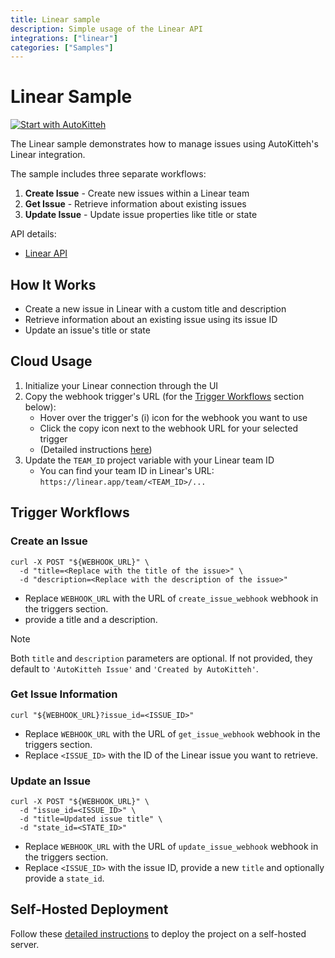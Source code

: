 ```yaml
---
title: Linear sample
description: Simple usage of the Linear API
integrations: ["linear"]
categories: ["Samples"]
---
```


# Linear Sample

[![Start with AutoKitteh](https://autokitteh.com/assets/autokitteh-badge.svg)](https://app.autokitteh.cloud/template?template-name=samples/linear)

The Linear sample demonstrates how to manage issues using AutoKitteh's Linear integration.

The sample includes three separate workflows:

1. **Create Issue** - Create new issues within a Linear team
2. **Get Issue** - Retrieve information about existing issues
3. **Update Issue** - Update issue properties like title or state

API details:

- [Linear API](https://developers.linear.app/docs)

## How It Works

- Create a new issue in Linear with a custom title and description
- Retrieve information about an existing issue using its issue ID
- Update an issue's title or state

## Cloud Usage

1. Initialize your Linear connection through the UI
2. Copy the webhook trigger's URL (for the [Trigger Workflows](#trigger-workflows) section below):
   - Hover over the trigger's (i) icon for the webhook you want to use
   - Click the copy icon next to the webhook URL for your selected trigger
   - (Detailed instructions [here](https://docs.autokitteh.com/get_started/deployment#webhook-urls))
3. Update the `TEAM_ID` project variable with your Linear team ID
   - You can find your team ID in Linear's URL: `https://linear.app/team/<TEAM_ID>/...`

## Trigger Workflows

### Create an Issue

```shell
curl -X POST "${WEBHOOK_URL}" \
  -d "title=<Replace with the title of the issue>" \
  -d "description=<Replace with the description of the issue>"
```

- Replace `WEBHOOK_URL` with the URL of `create_issue_webhook` webhook in the triggers section.
- provide a title and a description.

> [!NOTE]
> Both `title` and `description` parameters are optional. If not provided, they default to `'AutoKitteh Issue'` and `'Created by AutoKitteh'`.

### Get Issue Information

```shell
curl "${WEBHOOK_URL}?issue_id=<ISSUE_ID>"
```

- Replace `WEBHOOK_URL` with the URL of `get_issue_webhook` webhook in the triggers section.
- Replace `<ISSUE_ID>` with the ID of the Linear issue you want to retrieve.

### Update an Issue

```shell
curl -X POST "${WEBHOOK_URL}" \
  -d "issue_id=<ISSUE_ID>" \
  -d "title=Updated issue title" \
  -d "state_id=<STATE_ID>"
```

- Replace `WEBHOOK_URL` with the URL of `update_issue_webhook` webhook in the triggers section.
- Replace `<ISSUE_ID>` with the issue ID, provide a new `title` and optionally provide a `state_id`.

## Self-Hosted Deployment

Follow these [detailed instructions](https://docs.autokitteh.com/get_started/deployment) to deploy the project on a self-hosted server.
